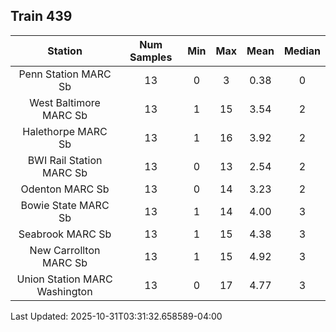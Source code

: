 ## Train 439

| Station | Num Samples | Min | Max | Mean | Median |
| :-----: | :---------: | :-: | :-: | :--: | :----: |
| Penn Station MARC Sb | 13 | 0 | 3 | 0.38 | 0 |
| West Baltimore MARC Sb | 13 | 1 | 15 | 3.54 | 2 |
| Halethorpe MARC Sb | 13 | 1 | 16 | 3.92 | 2 |
| BWI Rail Station MARC Sb | 13 | 0 | 13 | 2.54 | 2 |
| Odenton MARC Sb | 13 | 0 | 14 | 3.23 | 2 |
| Bowie State MARC Sb | 13 | 1 | 14 | 4.00 | 3 |
| Seabrook MARC Sb | 13 | 1 | 15 | 4.38 | 3 |
| New Carrollton MARC Sb | 13 | 1 | 15 | 4.92 | 3 |
| Union Station MARC Washington | 13 | 0 | 17 | 4.77 | 3 |


Last Updated: 2025-10-31T03:31:32.658589-04:00
